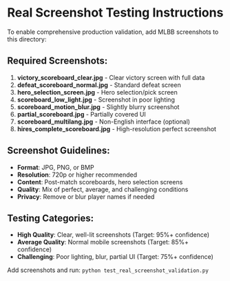 # Real Screenshot Testing Instructions

To enable comprehensive production validation, add MLBB screenshots to this directory:

## Required Screenshots:

1. **victory_scoreboard_clear.jpg** - Clear victory screen with full data
2. **defeat_scoreboard_normal.jpg** - Standard defeat screen
3. **hero_selection_screen.jpg** - Hero selection/pick screen
4. **scoreboard_low_light.jpg** - Screenshot in poor lighting
5. **scoreboard_motion_blur.jpg** - Slightly blurry screenshot
6. **partial_scoreboard.jpg** - Partially covered UI
7. **scoreboard_multilang.jpg** - Non-English interface (optional)
8. **hires_complete_scoreboard.jpg** - High-resolution perfect screenshot

## Screenshot Guidelines:

- **Format**: JPG, PNG, or BMP
- **Resolution**: 720p or higher recommended
- **Content**: Post-match scoreboards, hero selection screens
- **Quality**: Mix of perfect, average, and challenging conditions
- **Privacy**: Remove or blur player names if needed

## Testing Categories:

- **High Quality**: Clear, well-lit screenshots (Target: 95%+ confidence)
- **Average Quality**: Normal mobile screenshots (Target: 85%+ confidence)  
- **Challenging**: Poor lighting, blur, partial UI (Target: 75%+ confidence)

Add screenshots and run: `python test_real_screenshot_validation.py`
